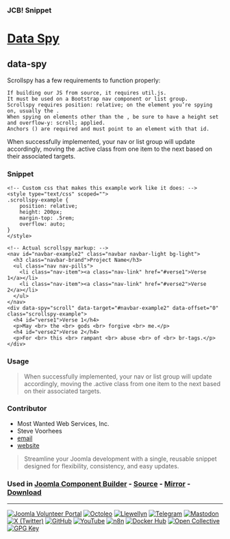 ### JCB! Snippet
# [Data Spy](https://getbootstrap.com/docs/4.0/components/scrollspy/)

## data-spy

Scrollspy has a few requirements to function properly:

    If building our JS from source, it requires util.js.
    It must be used on a Bootstrap nav component or list group.
    Scrollspy requires position: relative; on the element you’re spying on, usually the .
    When spying on elements other than the , be sure to have a height set and overflow-y: scroll; applied.
    Anchors () are required and must point to an element with that id.

When successfully implemented, your nav or list group will update accordingly, moving the .active class from one item to the next based on their associated targets.

### Snippet
```
<!-- Custom css that makes this example work like it does: -->
<style type="text/css" scoped="">
.scrollspy-example {
    position: relative;
    height: 200px;
    margin-top: .5rem;
    overflow: auto;
}
</style>

<!-- Actual scrollspy markup: -->
<nav id="navbar-example2" class="navbar navbar-light bg-light">
  <h3 class="navbar-brand">Project Name</h3>
  <ul class="nav nav-pills">
    <li class="nav-item"><a class="nav-link" href="#verse1">Verse 1</a></li>
    <li class="nav-item"><a class="nav-link" href="#verse2">Verse 2</a></li>
  </ul>
</nav>
<div data-spy="scroll" data-target="#navbar-example2" data-offset="0" class="scrollspy-example">
  <h4 id="verse1">Verse 1</h4>
  <p>May <br> the <br> gods <br> forgive <br> me.</p>
  <h4 id="verse2">Verse 2</h4>
  <p>For <br> this <br> rampant <br> abuse <br> of <br> br-tags.</p>
</div>
```

### Usage
> When successfully implemented, your nav or list group will update accordingly, moving the .active class from one item to the next based on their associated targets.

### Contributor
- Most Wanted Web Services, Inc.
- Steve Voorhees
- [email](mailto:sales@mwweb.host)
- [website](https://mostwantedwebhosting.com)

> Streamline your Joomla development with a single, reusable snippet designed for flexibility, consistency, and easy updates.

### Used in [Joomla Component Builder](https://www.joomlacomponentbuilder.com) - [Source](https://git.vdm.dev/joomla/Component-Builder) - [Mirror](https://github.com/vdm-io/Joomla-Component-Builder) - [Download](https://git.vdm.dev/joomla/pkg-component-builder/releases)

---
[![Joomla Volunteer Portal](https://img.shields.io/badge/-Joomla-gold?logo=joomla)](https://volunteers.joomla.org/joomlers/1396-llewellyn-van-der-merwe "Join Llewellyn on the Joomla Volunteer Portal: Shaping the Future Together!") [![Octoleo](https://img.shields.io/badge/-Octoleo-black?logo=linux)](https://git.vdm.dev/octoleo "--quiet") [![Llewellyn](https://img.shields.io/badge/-Llewellyn-ffffff?logo=gitea)](https://git.vdm.dev/Llewellyn "Collaborate and Innovate with Llewellyn on Git: Building a Better Code Future!") [![Telegram](https://img.shields.io/badge/-Telegram-blue?logo=telegram)](https://t.me/Joomla_component_builder "Join Llewellyn and the Community on Telegram: Building Joomla Components Together!") [![Mastodon](https://img.shields.io/badge/-Mastodon-9e9eec?logo=mastodon)](https://joomla.social/@llewellyn "Connect and Engage with Llewellyn on Joomla Social: Empowering Communities, One Post at a Time!") [![X (Twitter)](https://img.shields.io/badge/-X-black?logo=x)](https://x.com/llewellynvdm "Join the Conversation with Llewellyn on X: Where Ideas Take Flight!") [![GitHub](https://img.shields.io/badge/-GitHub-181717?logo=github)](https://github.com/Llewellynvdm "Build, Innovate, and Thrive with Llewellyn on GitHub: Turning Ideas into Impact!") [![YouTube](https://img.shields.io/badge/-YouTube-ff0000?logo=youtube)](https://www.youtube.com/@OctoYou "Explore, Learn, and Create with Llewellyn on YouTube: Your Gateway to Inspiration!") [![n8n](https://img.shields.io/badge/-n8n-black?logo=n8n)](https://n8n.io/creators/octoleo "Effortless Automation and Impactful Workflows with Llewellyn on n8n!") [![Docker Hub](https://img.shields.io/badge/-Docker-grey?logo=docker)](https://hub.docker.com/u/llewellyn "Llewellyn on Docker: Containerize Your Creativity!") [![Open Collective](https://img.shields.io/badge/-Donate-green?logo=opencollective)](https://opencollective.com/joomla-component-builder "Donate towards JCB: Help Llewellyn financially so he can continue developing this great tool!") [![GPG Key](https://img.shields.io/badge/-GPG-blue?logo=gnupg)](https://git.vdm.dev/Llewellyn/gpg "Unlock Trust and Security with Llewellyn's GPG Key: Your Gateway to Verified Connections!")